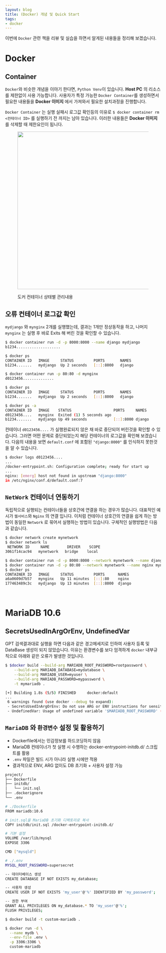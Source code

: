 ```yaml
---
layout: blog
title: (Docker) 개념 및 Quick Start
tags:
- docker
---
```


이번에 `Docker` 관련 책을 리뷰 및 실습을 하면서 알게된 내용들을 정리해 보겠습니다.

# Docker
## Container
`Docker`와 비슷한 개념을 이야기 한다면, `Python Venv`이 있습니다. **Host PC** 의 리소스를 제한없이 사용 가능합니다. 사용자가 특정 가능한 `Docker Container`를 생성하면서 필요한 내용들을 **Docker 이미지** 에서 가져와서 필요한 설치과정을 진행합니다. 

`Docker Container` 는 실행 실패시 로그값 확인등의 이유로 `$ docker container rm <컨테이너 ID>` 를 실행하기 전 까지는  남아 있습니다. 이러한 내용들은 **Docker 이미지** 를 삭제할 때 제한요인이 됩니다.
<figure class="align-center">
  <p style="text-align: center">
  <img width="510px" src="{{site.baseurl}}/assets/docker/docker_ps.jpg">
  </p>
  <figcaption>도커 컨테이너 상태별 관리내용</figcaption>
</figure>

## 오류 컨테이너 로그값 확인
`mydjango` 와 `mynginx` 2개를 실행했는데, 결과는 1개만 정상동작을 하고, 나머지 `mynginx` 는 실행 후 바로 Exits 해 버린 것을 확인할 수 있습니다.
```bash
$ docker container run -d -p 8000:8000 --name django mydjango
b1234....................

$ docker ps   
CONTAINER ID   IMAGE     STATUS         PORTS       NAMES
b1234.......   mydjango  Up 2 seconds   [::]:8000   django

$ docker container run -p 80:80 -d mynginx                   
d0123456..............

$ docker ps   
CONTAINER ID   IMAGE     STATUS         PORTS       NAMES
b1234.......   mydjango  Up 2 seconds   [::]:8000   django

$ docker ps -a
CONTAINER ID   IMAGE    STATUS                   PORTS     NAMES
d0123456....   mynginx  Exited (1) 5 seconds ago
b1234.......   mydjango Up 49 seconds            [::]:8000 django
```

컨테이너 `d0123456....` 가 실행완료되지 않은 채 바로 중단되어 버린것을 확인할 수 있습니다. 그러면 어떤 문제로 중단되었는지 해당 컨테이너의 로그값을 확인해 보겠습니다. 다음의 내용을 보면 `default.conf` 에 포함된  `"django:8000"` 를 인식하지 못한것을 알 수 있습니다.
```bash
$ docker logs d0123456....            
...
/docker-entrypoint.sh: Configuration complete; ready for start up
...
nginx: [emerg] host not found in upstream "django:8000" 
in /etc/nginx/conf.d/default.conf:7
```

## `NetWork` 컨테이너 연동하기
독립적으로 실행되는 컨테이너들을 상호간에 연결을 하는 경우가 많습니다. 대표적인 예시가 `웹서비스`와 `Nginx` 의 연결 입니다. 이처럼 컨테이너 상호간의 연결을 쉽게 하는 방법이 동일한 `Network` 로 묶어서 실행하는 방법이 있습니다. 구체적인 실행방법은 다음과 같습니다.
```bash
$ docker network create mynetwork
$ docker network ls
 NETWORK ID     NAME        DRIVER    SCOPE
3061f14cac94   mynetwork   bridge    local

$ docker container run -d -p 8000:8000 --network mynetwork --name django mydjango
$ docker container run -d -p 80:80 --network mynetwork --name nginx mynginx
$ docker ps
CONTAINER ID   IMAGE     STATUS         PORTS      NAMES
a6a0609d7b57   mynginx   Up 11 minutes  [::]:80    nginx
177463489c3c   mydjango  Up 13 minutes  [::]:8000  django
```

<br/>

# MariaDB 10.6
## SecretsUsedInArgOrEnv, UndefinedVar
GPT 검색결과대로 실행을 하면 다음과 같은 경고메세지로 인하여 사용자 등록 및 DataBase 생성이 되지 않았습니다. 이유는 환경변수를 보다 엄격하게 `docker` 내부규칙으로 아래와 같은 오류가 발생한 것입니다.
```bash
$ $docker build --build-arg MARIADB_ROOT_PASSWORD=rootpassword \
    --build-arg MARIADB_DATABASE=mydatabase \
    --build-arg MARIADB_USER=myuser \
    --build-arg MARIADB_PASSWORD=mypassword \
    -t mymariadb .     

[+] Building 1.8s (5/5) FINISHED     docker:default
...
 6 warnings found (use docker --debug to expand):
 - SecretsUsedInArgOrEnv: Do not use ARG or ENV instructions for sensitive data (ENV "MARIADB_PASSWORD") (line 12)
 - UndefinedVar: Usage of undefined variable '$MARIADB_ROOT_PASSWORD' (line 9)
```

## `MariaDB` 와 `환경변수` 설정 및 활용하기
- Dockerfile에서는 민감정보를 하드코딩하지 않음
- MariaDB 컨테이너가 첫 실행 시 수행하는 docker-entrypoint-initdb.d/ 스크립트를 활용
- `.env` 파일은 빌드 시가 아니라 실행 시에만 적용
- 결과적으로 ENV, ARG 없이도 DB 초기화 + 사용자 설정 가능

```bash
project/
├── Dockerfile
├── initdb/
│   └── init.sql
├── .dockerignore
└── .env
```

```bash
# ./Dockerfile
FROM mariadb:10.6

# init.sql을 MariaDB 초기화 디렉토리로 복사
COPY initdb/init.sql /docker-entrypoint-initdb.d/

# 기본 설정
VOLUME /var/lib/mysql
EXPOSE 3306

CMD ["mysqld"]
```

```bash
# ./.env 
MYSQL_ROOT_PASSWORD=supersecret
```


```bash
-- 데이터베이스 생성
CREATE DATABASE IF NOT EXISTS my_database;

-- 사용자 생성
CREATE USER IF NOT EXISTS 'my_user'@'%' IDENTIFIED BY 'my_password';

-- 권한 부여
GRANT ALL PRIVILEGES ON my_database.* TO 'my_user'@'%';
FLUSH PRIVILEGES;
```

```bash
$ docker build -t custom-mariadb .

$ docker run -d \
  --name mydb \
  --env-file .env \
  -p 3306:3306 \
  custom-mariadb
```